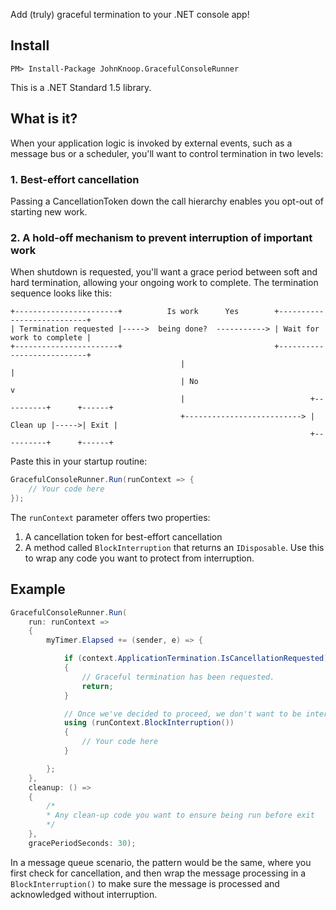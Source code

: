 Add (truly) graceful termination to your .NET console app!

## Install
    PM> Install-Package JohnKnoop.GracefulConsoleRunner

This is a .NET Standard 1.5 library.

## What is it?

When your application logic is invoked by external events, such as a message bus or a scheduler, you'll want to control termination in two levels:

### 1. Best-effort cancellation
Passing a CancellationToken down the call hierarchy enables you opt-out of starting new work.

### 2. A hold-off mechanism to prevent interruption of important work
When shutdown is requested, you'll want a grace period between soft and hard termination, allowing your ongoing work to complete. The termination sequence looks like this:

```
+-----------------------+          Is work      Yes        +---------------------------+
| Termination requested |----->  being done?  -----------> | Wait for work to complete |
+-----------------------+                                  +---------------------------+
                                      |                                  |                     
                                      | No                               v                   
                                      |                            +----------+      +------+
                                      +--------------------------> | Clean up |----->| Exit |
                                                                   +----------+      +------+                 
```

Paste this in your startup routine:

```csharp
GracefulConsoleRunner.Run(runContext => {
    // Your code here
});
```

The `runContext` parameter offers two properties:
1. A cancellation token for best-effort cancellation
2. A method called `BlockInterruption` that returns an `IDisposable`. Use this to wrap any code you want to protect from interruption.


## Example

```csharp
GracefulConsoleRunner.Run(
    run: runContext =>
    {
        myTimer.Elapsed += (sender, e) => {

            if (context.ApplicationTermination.IsCancellationRequested)
            {
                // Graceful termination has been requested.
                return;
            }

            // Once we've decided to proceed, we don't want to be interrupted until processing is complete
            using (runContext.BlockInterruption())
            {
                // Your code here
            }

        };
    },
    cleanup: () =>
    {
        /* 
        * Any clean-up code you want to ensure being run before exit
        */
    },
    gracePeriodSeconds: 30);
```

In a message queue scenario, the pattern would be the same, where you first check for cancellation, and then wrap the message processing in a `BlockInterruption()` to make sure the message is processed and acknowledged without interruption.
